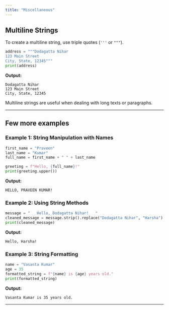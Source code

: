 ```yaml
---
title: "Miscellaneous"
---
```


## Multiline Strings

To create a multiline string, use triple quotes (`'''` or `"""`).

```python
address = """Dodagatta Nihar
123 Main Street
City, State, 12345"""
print(address)
```

**Output:**
```
Dodagatta Nihar
123 Main Street
City, State, 12345
```

Multiline strings are useful when dealing with long texts or paragraphs.

---

## Few more examples 

### Example 1: String Manipulation with Names
```python
first_name = "Praveen"
last_name = "Kumar"
full_name = first_name + " " + last_name

greeting = f"Hello, {full_name}!"
print(greeting.upper())
```

**Output:**
```
HELLO, PRAVEEN KUMAR!
```

### Example 2: Using String Methods
```python
message = "   Hello, Dodagatta Nihar!   "
cleaned_message = message.strip().replace("Dodagatta Nihar", "Harsha")
print(cleaned_message)
```

**Output:**
```
Hello, Harsha!
```

### Example 3: String Formatting
```python
name = "Vasanta Kumar"
age = 35
formatted_string = f"{name} is {age} years old."
print(formatted_string)
```

**Output:**
```
Vasanta Kumar is 35 years old.
```

---
